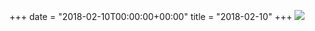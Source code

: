 +++
date = "2018-02-10T00:00:00+00:00"
title = "2018-02-10"
+++
<img class="img-fluid" src="/2018-02-10.jpg" />

